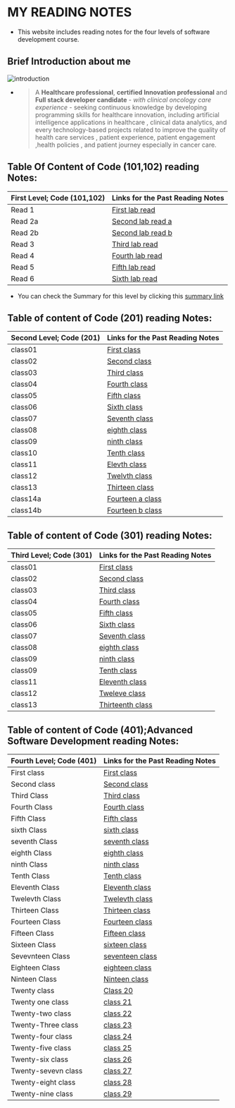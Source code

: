  
# MY READING NOTES
 - This website includes reading notes for the four levels of software development course.

## Brief Introduction about me 
![introduction](https://www.ponwell.com/wp-content/uploads/2019/12/Introduction.jpg)
 - > A **Healthcare professional**, **certified Innovation professional** and **Full stack developer candidate** - *with clinical oncology care experience* - seeking continuous knowledge by developing programming skills for healthcare innovation, including artificial intelligence applications in healthcare , clinical data analytics, and every technology-based projects related to improve the quality of health care services , patient experience, patient engagement ,health policies , and patient journey especially in cancer care.
 
## Table Of Content of Code (101,102) reading Notes:

 | First Level; Code (101,102) | Links for the Past Reading Notes | 
 | ----------- | -------------------------------- |
 | Read 1      | [First lab read](Read01.md)      |
 | Read 2a     | [Second lab read a](Read02a.md)  |
 | Read 2b     | [Second lab read b](Read02b.md)  |
 | Read 3      | [Third lab read](Read03.md)      |
 | Read 4      | [Fourth lab read](Read04.md)     |
 | Read 5      | [Fifth lab read](Read05.md)      |
 | Read 6      | [Sixth lab read](Read06.md)      |

- You can check the Summary for this level by clicking this [summary link](class-01.md)

## Table of content of Code (201) reading Notes:

 | Second Level; Code (201) | Links for the Past Reading Notes | 
 | ----------- | -------------------------------- |
 |  class01    |   [First class](class-01md)      |
 |  class02    |   [Second class](class02.md)     |
 |  class03    |   [Third class](class03.md)      |
 |  class04    |   [Fourth class](class04.md)     |
 |  class05    |   [Fifth class](class05.md)      |
 |  class06    |   [Sixth class](class06.md)      |
 |  class07    |   [Seventh class](class07.md)    |
 |  class08    |   [eighth class](class08.md)     |
 |  class09    |   [ninth class](class09.md)      |
 |  class10    |    [Tenth class](class10.md)     |
 |  class11    |    [Elevth class](class11.md)    |
 |  class12    | [Twelvth class](class12.md)      |
 |  class13    | [Thirteen class](class13.md)     |
 |  class14a   | [Fourteen a class](class14a.md)  |
 |  class14b   | [Fourteen b class](class14b.md)  |


 ## Table of content of Code (301) reading Notes:

 | Third Level; Code (301) | Links for the Past Reading Notes | 
 | ----------- | -------------------------------- |
 |  class01    |    [First class](class001.md)    |
 |  class02    |    [Second class](class002.md)   |
 |  class03    |    [Third class](class003.md)    |
 |  class04    |    [Fourth class](class004.md)   |
 |  class05    |    [Fifth class](class005.md)    |
 |  class06    |    [Sixth class](class006.md)    |
 |  class07    |    [Seventh class](class007.md)  |
 |  class08    |    [eighth class](class008.md)   |
 |  class09    |    [ninth class](class009.md)    |
 |  class09    |    [Tenth class](class010.md)    |
 |  class11    |    [Eleventh class](class011.md) |
 |  class12    |    [Tweleve class](class012.md)  |
 |  class13    |   [Thirteenth class](class013.md)|


 ## Table of content of Code (401);Advanced Software Development reading Notes:

 | Fourth Level; Code (401) | Links for the Past Reading Notes | 
 | ----------- | -------------------------------- |
 | First class |    [First class](firstclass.md)  |
 | Second class |   [Second class](secondclass.md)|
 | Third Class  |  [Third class](thirdclass.md)   |
 | Fourth Class  |  [Fourth class](fourthclass.md)|
 | Fifth Class  |  [Fifth class](fifthclass.md)   |
 | sixth Class  |  [sixth class](sixthclass.md)   |
 | seventh Class  |  [seventh class](seventhclass.md)   |
 | eighth Class  |  [eighth class](eighthclass.md)   |
 | ninth Class  |  [ninth class](ninthclass.md)   |
 | Tenth Class  |  [Tenth class](tenthclass.md)   |
 | Eleventh Class  |  [Eleventh class](eleventhclass.md)   |
 | Twelevth Class  |  [Twelevth class](twelevthclass.md)   |
 | Thirteen Class  |  [Thirteen class](thirteenclass.md)   |
 | Fourteen Class  |  [Fourteen class](fourteenclass.md)   |
 | Fifteen Class  |  [Fifteen class](fifteenclass.md)   |
 | Sixteen Class  |  [sixteen class](sixteenclass.md)   |
 | Sevevnteen Class  |  [seventeen class](seventeenclass.md)   |
 | Eighteen Class  |  [eighteen class](eighteenclass.md)   |
 | Ninteen Class  |  [Ninteen class](ninteenclass.md)   |
 | Twenty class   |  [Class 20](class20.md)             |
 | Twenty one class | [class 21](class21.md) |
 | Twenty-two  class | [class 22](class22.md) |
 | Twenty-Three  class | [class 23](class23.md) |
 | Twenty-four  class | [class 24](class24.md) |
 | Twenty-five  class | [class 25](class25.md) |
 | Twenty-six  class | [class 26](class26.md) |
 | Twenty-sevevn  class | [class 27](class27.md) |
 | Twenty-eight  class | [class 28](class28.md) |
| Twenty-nine  class | [class 29](class29.md) |